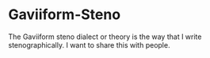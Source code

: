 # Gaviiform-Steno
The Gaviiform steno dialect or theory is the way that I write stenographically. I want to share this with people.
